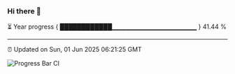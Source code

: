 ### Hi there 👋

⏳ Year progress { ████████████▁▁▁▁▁▁▁▁▁▁▁▁▁▁▁▁▁▁ } 41.44 %

---

⏰ Updated on Sun, 01 Jun 2025 06:21:25 GMT

![Progress Bar CI](https://github.com/liununu/liununu/workflows/Progress%20Bar%20CI/badge.svg)
